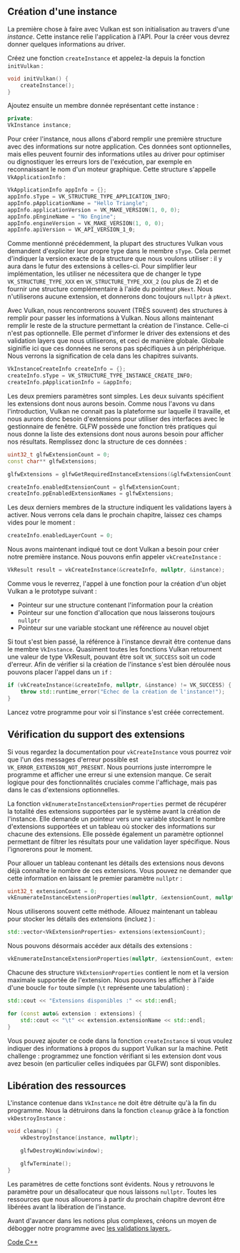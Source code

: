 ## Création d'une instance

La première chose à faire avec Vulkan est son initialisation au travers d'une *instance*. Cette instance relie
l'application à l'API. Pour la créer vous devrez donner quelques informations au driver.

Créez une fonction `createInstance` et appelez-la depuis la fonction `initVulkan` :

```c++
void initVulkan() {
    createInstance();
}
```

Ajoutez ensuite un membre donnée représentant cette instance :

```c++
private:
VkInstance instance;
```

Pour créer l'instance, nous allons d'abord remplir une première structure avec des informations sur notre application.
Ces données sont optionnelles, mais elles peuvent fournir des informations utiles au driver pour optimiser ou
dignostiquer les erreurs lors de l'exécution, par exemple en reconnaissant le nom d'un moteur graphique. Cette structure
s'appelle `VkApplicationInfo` :

```c++
VkApplicationInfo appInfo = {};
appInfo.sType = VK_STRUCTURE_TYPE_APPLICATION_INFO;
appInfo.pApplicationName = "Hello Triangle";
appInfo.applicationVersion = VK_MAKE_VERSION(1, 0, 0);
appInfo.pEngineName = "No Engine";
appInfo.engineVersion = VK_MAKE_VERSION(1, 0, 0);
appInfo.apiVersion = VK_API_VERSION_1_0;
```

Comme mentionné précédemment, la plupart des structures Vulkan vous demandent d'expliciter leur propre type dans le
membre `sType`. Cela permet d'indiquer la version exacte de la structure que nous voulons utiliser : il y aura dans
le futur des extensions à celles-ci. Pour simplifier leur implémentation, les utiliser ne nécessitera que de changer
le type `VK_STRUCTURE_TYPE_XXX` en `VK_STRUCTURE_TYPE_XXX_2` (ou plus de 2) et de fournir une structure complémentaire
à l'aide du pointeur `pNext`. Nous n'utiliserons aucune extension, et donnerons donc toujours `nullptr` à `pNext`.

Avec Vulkan, nous rencontrerons souvent (TRÈS souvent) des structures à remplir pour passer les informations à Vulkan.
Nous allons maintenant remplir le reste de la structure permettant la création de l'instance. Celle-ci n'est pas
optionnelle. Elle permet d'informer le driver des extensions et des validation layers que nous utiliserons, et ceci
de manière globale. Globale siginifie ici que ces données ne serons pas spécifiques à un périphérique. Nous verrons
la signification de cela dans les chapitres suivants.

```c++
VkInstanceCreateInfo createInfo = {};
createInfo.sType = VK_STRUCTURE_TYPE_INSTANCE_CREATE_INFO;
createInfo.pApplicationInfo = &appInfo;
```

Les deux premiers paramètres sont simples. Les deux suivants spécifient les extensions dont nous aurons besoin. Comme
nous l'avons vu dans l'introduction, Vulkan ne connait pas la plateforme sur laquelle il travaille, et nous aurons donc
besoin d'extensions pour utiliser des interfaces avec le gestionnaire de fenêtre. GLFW possède une fonction très
pratiques qui nous donne la liste des extensions dont nous aurons besoin pour afficher nos résultats. Remplissez donc la
structure de ces données :

```c++
uint32_t glfwExtensionCount = 0;
const char** glfwExtensions;

glfwExtensions = glfwGetRequiredInstanceExtensions(&glfwExtensionCount);

createInfo.enabledExtensionCount = glfwExtensionCount;
createInfo.ppEnabledExtensionNames = glfwExtensions;
```

Les deux derniers membres de la structure indiquent les validations layers à activer. Nous verrons cela dans le prochain
chapitre, laissez ces champs vides pour le moment :

```c++
createInfo.enabledLayerCount = 0;
```

Nous avons maintenant indiqué tout ce dont Vulkan a besoin pour créer notre première instance. Nous pouvons enfin
appeler `vkCreateInstance` :

```c++
VkResult result = vkCreateInstance(&createInfo, nullptr, &instance);
```

Comme vous le reverrez, l'appel à une fonction pour la création d'un objet Vulkan a le prototype suivant :

* Pointeur sur une structure contenant l'information pour la création
* Pointeur sur une fonction d'allocation que nous laisserons toujours `nullptr`
* Pointeur sur une variable stockant une référence au nouvel objet

Si tout s'est bien passé, la référence à l'instance devrait être contenue dans le membre `VkInstance`. Quasiment toutes
les fonctions Vulkan retournent une valeur de type VkResult, pouvant être soit `VK_SUCCESS` soit un code d'erreur. Afin
de vérifier si la création de l'instance s'est bien déroulée nous pouvons placer l'appel dans un `if` :

```c++
if (vkCreateInstance(&createInfo, nullptr, &instance) != VK_SUCCESS) {
    throw std::runtime_error("Echec de la création de l'instance!");
}
```

Lancez votre programme pour voir si l'instance s'est créée correctement.

## Vérification du support des extensions

Si vous regardez la documentation pour `vkCreateInstance` vous pourrez voir que l'un des messages d'erreur possible est
`VK_ERROR_EXTENSION_NOT_PRESENT`. Nous pourrions juste interrompre le programme et afficher une erreur si une extension
manque. Ce serait logique pour des fonctionnalités cruciales comme l'affichage, mais pas dans le cas d'extensions
optionnelles.

La fonction `vkEnumerateInstanceExtensionProperties` permet de récupérer la totalité des extensions supportées par le
système avant la création de l'instance. Elle demande un pointeur vers une variable stockant le nombre d'extensions
supportées et un tableau où stocker des informations sur chacune des extensions. Elle possède également un paramètre
optionnel permettant de filtrer les résultats pour une validation layer spécifique. Nous l'ignorerons pour le moment.

Pour allouer un tableau contenant les détails des extensions nous devons déjà connaître le nombre de ces extensions.
Vous pouvez ne demander que cette information en laissant le premier paramètre `nullptr` :

```c++
uint32_t extensionCount = 0;
vkEnumerateInstanceExtensionProperties(nullptr, &extensionCount, nullptr);
```

Nous utiliserons souvent cette méthode. Allouez maintenant un tableau pour stocker les détails des extensions (incluez
<vector>) :

```c++
std::vector<VkExtensionProperties> extensions(extensionCount);
```

Nous pouvons désormais accéder aux détails des extensions :

```c++
vkEnumerateInstanceExtensionProperties(nullptr, &extensionCount, extensions.data());
```

Chacune des structure `VkExtensionProperties` contient le nom et la version maximale supportée de l'extension. Nous 
pouvons les afficher à l'aide d'une boucle `for` toute simple (`\t` représente une tabulation) :

```c++
std::cout << "Extensions disponibles :" << std::endl;

for (const auto& extension : extensions) {
    std::cout << "\t" << extension.extensionName << std::endl;
}
```

Vous pouvez ajouter ce code dans la fonction `createInstance` si vous voulez indiquer des informations à propos du
support Vulkan sur la machine. Petit challenge : programmez une fonction vérifiant si les extension dont vous avez 
besoin (en particulier celles indiquées par GLFW) sont disponibles.

## Libération des ressources

L'instance contenue dans `VkInstance` ne doit être détruite qu'à la fin du programme. Nous la détruirons dans la
fonction `cleanup` grâce à la fonction `vkDestroyInstance` :

```c++
void cleanup() {
    vkDestroyInstance(instance, nullptr);

    glfwDestroyWindow(window);

    glfwTerminate();
}
```

Les paramètres de cette fonctions sont évidents. Nous y retrouvons le paramètre pour un désallocateur que nous laissons
`nullptr`. Toutes les ressources que nous allouerons à partir du prochain chapitre devront être libérées avant la
libération de l'instance.

Avant d'avancer dans les notions plus complexes, créons un moyen de débogger notre programme avec
[les validations layers.](!Drawing_a_triangle/Setup/Validation_layers).

[Code C++](/code/01_instance_creation.cpp)
